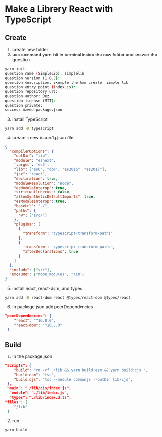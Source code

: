 # Make a Librery React with TypeScript

## Create

1. create new folder
2. use command yarn init in terminal inside the new folder and answer the question

```bash
yarn init
question name (SimpleLib): simplelib
question version (1.0.0):
question description: example the how create  simple lib
question entry point (index.js):
question repository url:
question author: Dez
question license (MIT):
question private:
success Saved package.json
```

3. install TypeScript

```bash
yarn add -D typescript
```

4. create a new tsconfig.json file

```json
{
  "compilerOptions": {
    "outDir": "lib",
    "module": "esnext",
    "target": "es5",
    "lib": ["es6", "dom", "es2016", "es2017"],
    "jsx": "react",
    "declaration": true,
    "moduleResolution": "node",
    "esModuleInterop": true,
    "strictNullChecks": false,
    "allowSyntheticDefaultImports": true,
    "esModuleInterop": true,
    "baseUrl": "./",
    "paths": {
      "@": ["src/"]
    },
    "plugins": [
      {
        "transform": "typescript-transform-paths"
      },
      {
        "transform": "typescript-transform-paths",
        "afterDeclarations": true
      }
    ]
  },
  "include": ["src"],
  "exclude": ["node_modules", "lib"]
}
```

5. install react, react-dom, and types

```bash
yarn add -D react-dom react @types/react-dom @types/react
```

6. in packege.json add peerDependencies

```json
"peerDependencies": {
    "react": "^16.8.0",
    "react-dom": "^16.8.0"
 }
```

## Build

1. in the package.json

```json
"scripts": {
    "build": "rm -rf ./lib && yarn build:esm && yarn build:cjs ",
    "build:esm": "tsc",
    "build:cjs": "tsc --module commonjs --outDir lib/cjs",
 },
 "main": "./lib/cjs/index.js",
  "module": "./lib/index.js",
  "types": "./lib/index.d.ts",
"files": [
    "/lib"
 ]
```

2. run

```bash
yarn build
```
